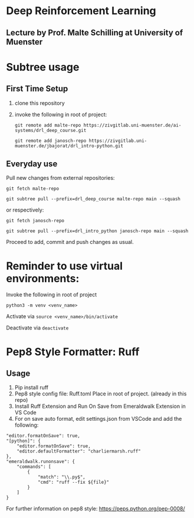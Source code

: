 # Deep Reinforcement Learning 
## Lecture by Prof. Malte Schilling at University of Muenster

# Subtree usage 

## First Time Setup 
1. clone this repository
2. invoke the following in root of project:

	`git remote add malte-repo https://zivgitlab.uni-muenster.de/ai-systems/drl_deep_course.git`

	`git remote add janosch-repo https://zivgitlab.uni-muenster.de/jbajorat/drl_intro-python.git`

## Everyday use

Pull new changes from external repositories:

`git fetch malte-repo`

`git subtree pull --prefix=drl_deep_course malte-repo main --squash`

or respectively: 

`git fetch janosch-repo`

`git subtree pull --prefix=drl_intro_python janosch-repo main --squash`

Proceed to add, commit and push changes as usual.

# Reminder to use virtual environments: 
Invoke the following in root of project

`python3 -m venv <venv_name>`

Activate via `source <venv_name>/bin/activate`

Deactivate via `deactivate`

# Pep8 Style Formatter: Ruff

## Usage 
1. Pip install ruff
2. Pep8 style config file: Ruff.toml Place in root of project. (already in this repo)
3. Install Ruff Extension and Run On Save from Emeraldwalk Extension in VS Code
4. For on save auto format, edit settings.json from VSCode and add the following:

```
"editor.formatOnSave": true,
"[python]": {
	"editor.formatOnSave": true,
	"editor.defaultFormatter": "charliermarsh.ruff"
},
"emeraldwalk.runonsave": {
	"commands": [
		{
			"match": "\\.py$",
			"cmd": "ruff --fix ${file}"
		}
	]
}
```

For further information on pep8 style: https://peps.python.org/pep-0008/



